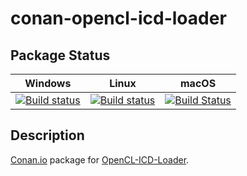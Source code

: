 # conan-opencl-icd-loader

## Package Status

| Windows | Linux | macOS |
|:-------:|:-----:|:-----:|
|[![Build status](https://ci.appveyor.com/api/projects/status/gbpub344nmncfsl4/branch/testing%2F2020.06.16?svg=true)](https://ci.appveyor.com/project/SpaceIm/conan-opencl-icd-loader)|[![Build status](https://github.com/SpaceIm/conan-opencl-icd-loader/workflows/.github/workflows/conan.yml/badge.svg?branch=testing%2F2020.06.16)](https://github.com/SpaceIm/conan-opencl-icd-loader/actions?query=branch%3Atesting%2F2020.06.16)|[![Build Status](https://travis-ci.com/SpaceIm/conan-opencl-icd-loader.svg?branch=testing%2F2020.06.16)](https://travis-ci.com/SpaceIm/conan-opencl-icd-loader)|

## Description

[Conan.io](https://conan.io) package for [OpenCL-ICD-Loader](https://github.com/KhronosGroup/OpenCL-ICD-Loader).

